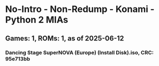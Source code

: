 # No-Intro - Non-Redump - Konami - Python 2 MIAs
## Games: 1, ROMs: 1, as of 2025-06-12

### Dancing Stage SuperNOVA (Europe) (Install Disk).iso, CRC: 95e713bb
